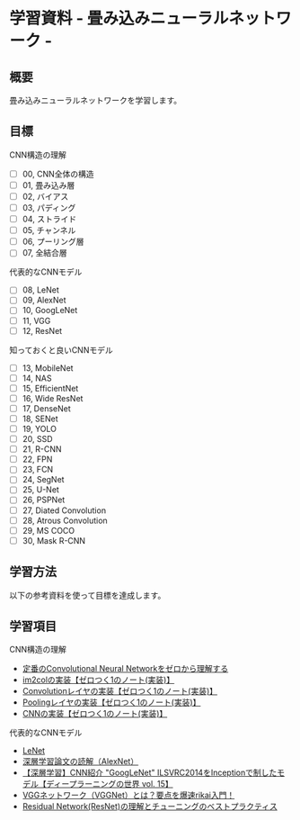 # 学習資料 - 畳み込みニューラルネットワーク - 
## 概要
畳み込みニューラルネットワークを学習します。

## 目標
CNN構造の理解<br>
- [ ] 00, CNN全体の構造
- [ ] 01, 畳み込み層
- [ ] 02, バイアス
- [ ] 03, パディング
- [ ] 04, ストライド
- [ ] 05, チャンネル
- [ ] 06, プーリング層
- [ ] 07, 全結合層

代表的なCNNモデル<br>
- [ ] 08, LeNet
- [ ] 09, AlexNet
- [ ] 10, GoogLeNet
- [ ] 11, VGG
- [ ] 12, ResNet

知っておくと良いCNNモデル<br>
- [ ] 13, MobileNet
- [ ] 14, NAS
- [ ] 15, EfficientNet
- [ ] 16, Wide ResNet
- [ ] 17, DenseNet
- [ ] 18, SENet
- [ ] 19, YOLO
- [ ] 20, SSD
- [ ] 21, R-CNN
- [ ] 22, FPN
- [ ] 23, FCN
- [ ] 24, SegNet
- [ ] 25, U-Net
- [ ] 26, PSPNet
- [ ] 27, Diated Convolution
- [ ] 28, Atrous Convolution
- [ ] 29, MS COCO
- [ ] 30, Mask R-CNN

## 学習方法
以下の参考資料を使って目標を達成します。

## 学習項目
CNN構造の理解<br>
- [定番のConvolutional Neural Networkをゼロから理解する](https://deepage.net/deep_learning/2016/11/07/convolutional_neural_network.html)
- [im2colの実装【ゼロつく1のノート(実装)】](https://www.anarchive-beta.com/entry/2020/08/23/180000)
- [Convolutionレイヤの実装【ゼロつく1のノート(実装)】](https://www.anarchive-beta.com/entry/2020/08/24/180000)
- [Poolingレイヤの実装【ゼロつく1のノート(実装)】](https://www.anarchive-beta.com/entry/2020/08/25/180000)
- [CNNの実装【ゼロつく1のノート(実装)】](https://www.anarchive-beta.com/entry/2020/08/26/180000)

代表的なCNNモデル<br>
- [LeNet](https://arakan-pgm-ai.hatenablog.com/entry/2017/10/01/080000)
- [深層学習論文の読解（AlexNet）](https://qiita.com/ttomomasa/items/8243f6a29a024a02512f)
- [【深層学習】CNN紹介 "GoogLeNet" ILSVRC2014をInceptionで制したモデル【ディープラーニングの世界 vol. 15】](https://www.youtube.com/watch?v=p-SflGf3m2Y)
- [VGGネットワーク（VGGNet）とは？要点を爆速rikai入門！](https://aizine.ai/glossary-vgg/)
- [Residual Network(ResNet)の理解とチューニングのベストプラクティス](https://deepage.net/deep_learning/2016/11/30/resnet.html)
